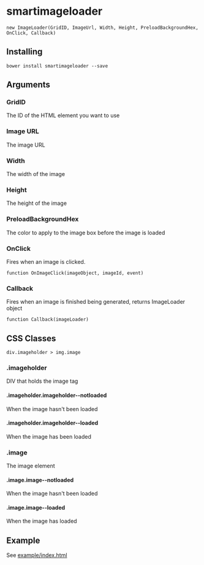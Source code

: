 # smartimageloader

```
new ImageLoader(GridID, ImageUrl, Width, Height, PreloadBackgroundHex, OnClick, Callback)
```

## Installing

```
bower install smartimageloader --save
```

## Arguments

### GridID

The ID of the HTML element you want to use

### Image URL

The image URL

### Width

The width of the image

### Height

The height of the image

### PreloadBackgroundHex

The color to apply to the image box before the image is loaded

### OnClick

Fires when an image is clicked.

```
function OnImageClick(imageObject, imageId, event)
```

### Callback

Fires when an image is finished being generated, returns ImageLoader object

```
function Callback(imageLoader)
```

## CSS Classes

```
div.imageholder > img.image
```

### .imageholder

DIV that holds the image tag

#### .imageholder.imageholder--notloaded

When the image hasn't been loaded

#### .imageholder.imageholder--loaded

When the image has been loaded

### .image

The image element

#### .image.image--notloaded

When the image hasn't been loaded

#### .image.image--loaded

When the image has loaded

## Example

See [example/index.html](example/index.html)
